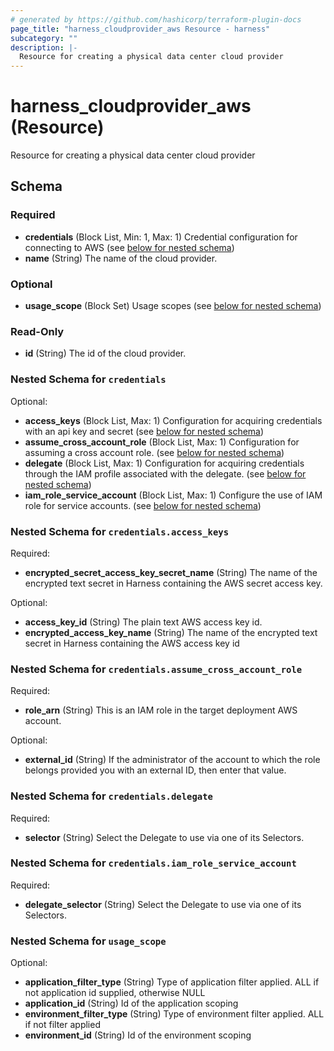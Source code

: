 ```yaml
---
# generated by https://github.com/hashicorp/terraform-plugin-docs
page_title: "harness_cloudprovider_aws Resource - harness"
subcategory: ""
description: |-
  Resource for creating a physical data center cloud provider
---
```


# harness_cloudprovider_aws (Resource)

Resource for creating a physical data center cloud provider



<!-- schema generated by tfplugindocs -->
## Schema

### Required

- **credentials** (Block List, Min: 1, Max: 1) Credential configuration for connecting to AWS (see [below for nested schema](#nestedblock--credentials))
- **name** (String) The name of the cloud provider.

### Optional

- **usage_scope** (Block Set) Usage scopes (see [below for nested schema](#nestedblock--usage_scope))

### Read-Only

- **id** (String) The id of the cloud provider.

<a id="nestedblock--credentials"></a>
### Nested Schema for `credentials`

Optional:

- **access_keys** (Block List, Max: 1) Configuration for acquiring credentials with an api key and secret (see [below for nested schema](#nestedblock--credentials--access_keys))
- **assume_cross_account_role** (Block List, Max: 1) Configuration for assuming a cross account role. (see [below for nested schema](#nestedblock--credentials--assume_cross_account_role))
- **delegate** (Block List, Max: 1) Configuration for acquiring credentials through the IAM profile associated with the delegate. (see [below for nested schema](#nestedblock--credentials--delegate))
- **iam_role_service_account** (Block List, Max: 1) Configure the use of IAM role for service accounts. (see [below for nested schema](#nestedblock--credentials--iam_role_service_account))

<a id="nestedblock--credentials--access_keys"></a>
### Nested Schema for `credentials.access_keys`

Required:

- **encrypted_secret_access_key_secret_name** (String) The name of the encrypted text secret in Harness containing the AWS secret access key.

Optional:

- **access_key_id** (String) The plain text AWS access key id.
- **encrypted_access_key_name** (String) The name of the encrypted text secret in Harness containing the AWS access key id


<a id="nestedblock--credentials--assume_cross_account_role"></a>
### Nested Schema for `credentials.assume_cross_account_role`

Required:

- **role_arn** (String) This is an IAM role in the target deployment AWS account.

Optional:

- **external_id** (String) If the administrator of the account to which the role belongs provided you with an external ID, then enter that value.


<a id="nestedblock--credentials--delegate"></a>
### Nested Schema for `credentials.delegate`

Required:

- **selector** (String) Select the Delegate to use via one of its Selectors.


<a id="nestedblock--credentials--iam_role_service_account"></a>
### Nested Schema for `credentials.iam_role_service_account`

Required:

- **delegate_selector** (String) Select the Delegate to use via one of its Selectors.



<a id="nestedblock--usage_scope"></a>
### Nested Schema for `usage_scope`

Optional:

- **application_filter_type** (String) Type of application filter applied. ALL if not application id supplied, otherwise NULL
- **application_id** (String) Id of the application scoping
- **environment_filter_type** (String) Type of environment filter applied. ALL if not filter applied
- **environment_id** (String) Id of the environment scoping


